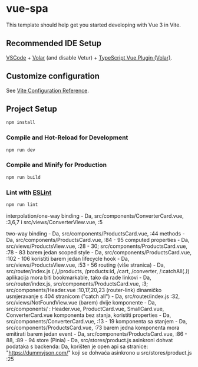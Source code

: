 # vue-spa

This template should help get you started developing with Vue 3 in Vite.

## Recommended IDE Setup

[VSCode](https://code.visualstudio.com/) + [Volar](https://marketplace.visualstudio.com/items?itemName=Vue.volar) (and disable Vetur) + [TypeScript Vue Plugin (Volar)](https://marketplace.visualstudio.com/items?itemName=Vue.vscode-typescript-vue-plugin).

## Customize configuration

See [Vite Configuration Reference](https://vitejs.dev/config/).

## Project Setup

```sh
npm install
```

### Compile and Hot-Reload for Development

```sh
npm run dev
```

### Compile and Minify for Production

```sh
npm run build
```

### Lint with [ESLint](https://eslint.org/)

```sh
npm run lint
```

interpolation/one-way binding - Da, src/components/ConverterCard.vue, :3,6,7 i src/views/ConverterView.vue, :5

two-way binding - Da, src/components/ProductsCard.vue, :44
methods - Da, src/components/ProductsCard.vue, :84 - 95
computed properties - Da, src/views/ProductsView.vue, :28 - 30; src/components/ProductsCard.vue, :78 - 83
barem jedan scoped style - Da, src/components/ProductsCard.vue, :102 - 106
koristiti barem jedan lifecycle hook - Da, src/views/ProductsView.vue, :53 - 56
routing (više stranica) - Da, src/router/index.js ( /,/products, /products:id, /cart, /converter, /:catchAll(.*)*)
aplikacija mora biti bookmarkable, tako da rade linkovi - Da, src/router/index.js, src/components/ProductsCard.vue, :3; src/components/Header.vue :10,17,20,23 (router-link)
dinamičko usmjeravanje s 404 stranicom ("catch all") - Da, src/router/index.js :32, src/views/NotFoundView.vue
(barem) dvije komponente - Da, src/components/ : Header.vue, ProductCard.vue, SmallCard.vue, ConverterCard.vue
komponenta bez stanja, koristiti properties -  Da, src/components/ConverterCard.vue, :13 - 19
komponenta sa stanjem - Da, src/components/ProductsCard.vue, :73
barem jedna komponenta mora emitirati barem jedan event - Da, src/components/ProductsCard.vue, :86 - 88, :89 - 94
store (Pinia) - Da, src/stores/product.js
asinkroni dohvat podataka s backenda: Da, korišten je open api sa stranice: "https://dummyjson.com/" koji se dohvaća asinkrono u src/stores/product.js :25
